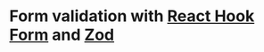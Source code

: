# Form validation with <a href="https://react-hook-form.com/">React Hook Form</a> and <a href="https://zod.dev/">Zod</a>
